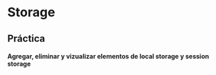 # Storage
## Práctica
#### Agregar, eliminar y vizualizar elementos de local storage y session storage

